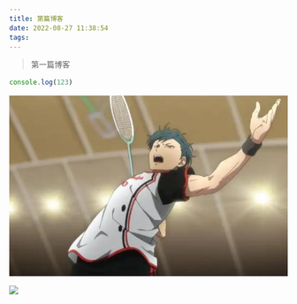 ```yaml
---
title: 第篇博客
date: 2022-08-27 11:38:54
tags:
---
```

>第一篇博客

```js
console.log(123)
```
![](./%E7%AC%AC%E7%AF%87%E5%8D%9A%E5%AE%A2/123.jpg)

![](C:\Users\11691\Desktop\blogs\source\_posts\第篇博客\123.jpg)

